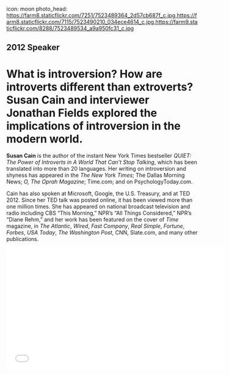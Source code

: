 icon: moon
photo_head: https://farm8.staticflickr.com/7251/7523489364_2d57cb687f_c.jpg,https://farm8.staticflickr.com/7115/7523490210_034ece4614_c.jpg,https://farm9.staticflickr.com/8288/7523489534_a9a950fc31_c.jpg

## 2012 Speaker

# What is introversion? How are introverts different than extroverts? Susan Cain and interviewer Jonathan Fields explored the implications of introversion in the modern world.

<div class="line-canvas"></div>

**Susan Cain** is the author of the instant New York Times bestseller *QUIET: The Power of Introverts in A World That Can’t Stop Talking*, which has been translated into more than 20 languages. Her writing on introversion and shyness has appeared in the *The New York Times*; The Dallas Morning News; *O, The Oprah Magazine*; Time.com; and on PsychologyToday.com.

Cain has also spoken at Microsoft, Google, the U.S. Treasury, and at TED 2012. Since her TED talk was posted online, it has been viewed more than one million times. She has appeared on national broadcast television and radio including CBS “This Morning,” NPR’s “All Things Considered,” NPR’s “Diane Rehm,” and her work has been featured on the cover of *Time* magazine, in *The Atlantic*, *Wired*, *Fast Company*, *Real Simple*, *Fortune*, *Forbes*, *USA Today*, *The Washington Post*, CNN, Slate.com, and many other publications.

<div class="line-canvas"></div>

<iframe src="//player.vimeo.com/video/48093792?byline=0&amp;portrait=0&amp;color=adbf27" width="570" height="321" frameborder="0" webkitallowfullscreen mozallowfullscreen allowfullscreen></iframe>
